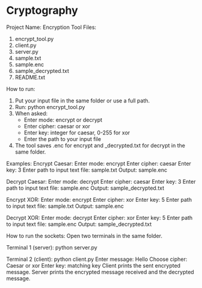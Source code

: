 # Cryptography

Project Name: Encryption Tool
Files:
1) encrypt_tool.py
2) client.py
3) server.py
4) sample.txt
5) sample.enc
6) sample_decrypted.txt
7) README.txt

How to run:
1) Put your input file in the same folder or use a full path.
2) Run: python encrypt_tool.py
3) When asked:
   - Enter mode: encrypt or decrypt
   - Enter cipher: caesar or xor
   - Enter key: integer for caesar, 0-255 for xor
   - Enter the path to your input file
4) The tool saves .enc for encrypt and _decrypted.txt for decrypt in the same folder.

Examples:
Encrypt Caesar:
Enter mode: encrypt
Enter cipher: caesar
Enter key: 3
Enter path to input text file: sample.txt
Output: sample.enc

Decrypt Caesar:
Enter mode: decrypt
Enter cipher: caesar
Enter key: 3
Enter path to input text file: sample.enc
Output: sample_decrypted.txt

Encrypt XOR:
Enter mode: encrypt
Enter cipher: xor
Enter key: 5
Enter path to input text file: sample.txt
Output: sample.enc

Decrypt XOR:
Enter mode: decrypt
Enter cipher: xor
Enter key: 5
Enter path to input text file: sample.enc
Output: sample_decrypted.txt

How to run the sockets:
Open two terminals in the same folder.

Terminal 1 (server):
python server.py

Terminal 2 (client):
python client.py
Enter message: Hello
Choose cipher: Caesar or xor
Enter key: matching key
Client prints the sent encrypted message.
Server prints the encrypted message received and the decrypted message.
